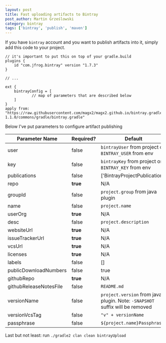```yaml
---
layout: post
title: Fast uploading artifacts to Bintray
post_author: Martin Grześlowski
category: bintray
tags: ['bintray', 'publish', 'maven'] 
---
```


If you have ```bintray``` account and you want to publish artifacts into it, simply add this code to 
your project.

```
// it's important to put this on top of your gradle.build
plugins {
	id "com.jfrog.bintray" version "1.7.3"
}

// ...

ext {
	bintrayConfig = [
			// map of parameters that are described below
	]
}
apply from: "https://raw.githubusercontent.com/magx2/magx2.github.io/bintray.gradle-1.1.0/commons/gradle/bintray.gradle"
```

Below I've put parameters to configure artifact publishing 

| Parameter Name         | Required? | Default                                                                              | Type           ą    | Example                                  |
| ---------------------- | --------- | ------------------------------------------------------------------------------------ | ------------------ | ---------------------------------------- | 
| user                   | false     | ```bintrayUser``` from project or ```BINTRAY_USER``` from env                        | ```String```       | magx2                                    |
| key                    | false     | ```bintrayKey``` from project or ```BINTRAY_KEY``` from env                          | ```String```       | 3ea11156f5c80g752dfc701ab35213225gdf0e59 |
| publications           | false     | ['BintrayProjectPublication']                                                        | ```List<String>``` | ['BintrayProjectPublication']            |
| repo                   | **true**  | N/A                                                                                  | ```String```       | bigboy                                   |
| groupId                | false     | ```project.group``` from java plugin                                                 | ```String```       | pl.grzeslowski                           |
| name                   | false     | ```project.name```                                                                   | ```String```       | jSupla                                   |
| userOrg                | **true**  | N/A                                                                                  | ```String```       | bigboy                                   |
| desc                   | false     | ```project.description```                                                            | ```String```       | This is my test project                  |
| websiteUrl             | **true**  | N/A                                                                                  | ```String```       | https://github.com/magx2/jSupla          |
| issueTrackerUrl        | **true**  | N/A                                                                                  | ```String```       | https://github.com/magx2/jSupla/issues   |
| vcsUrl                 | **true**  | N/A                                                                                  | ```String```       | https://github.com/magx2/jSupla.git      |
| licenses               | **true**  | N/A                                                                                  | ```String```       | ['MIT']                                  |
| labels                 | false     | []                                                                                   | ```String```       | ['Supla', 'IoT']                         |
| publicDownloadNumbers  | false     | true                                                                                 | ```List<String>``` | true                                     |
| githubRepo             | **true**  | N/A                                                                                  | ```String```       | magx2/jSupla                             |
| githubReleaseNotesFile | false     | ```README.md```                                                                      | ```String```       | RELEASE_NOTES.md                         |
| versionName            | false     | ```project.version``` from java plugin. Note: ```-SNAPSHOT``` suffix will be removed | ```String```       | 1.0.0-SNAPSHOT                           |
| versionVcsTag          | false     | ```"v" + versionName```                                                              | ```String```       | v1.0.0                                   |
| passphrase             | false     | ```${project.name}Passphrase```                                                      | ```String```       | DYnn7gUh6pjFRwE3RZw4                     |

Last but not least: run ```./gradle2 clan clean bintrayUpload```
